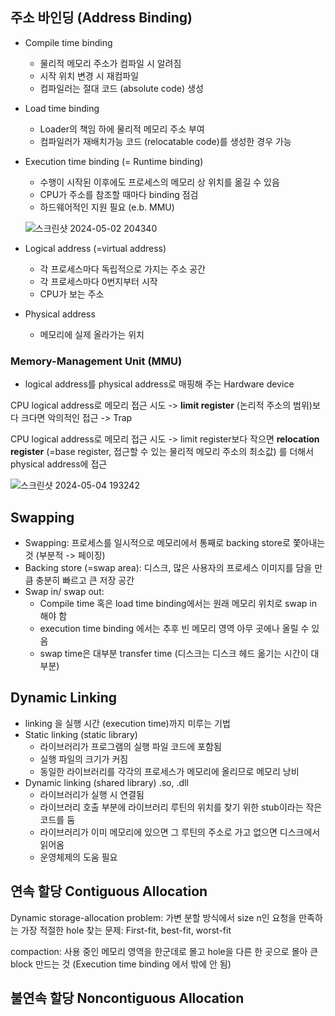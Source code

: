 ## 주소 바인딩 (Address Binding)

- Compile time binding
  - 물리적 메모리 주소가 컴파일 시 알려짐
  - 시작 위치 변경 시 재컴파일
  - 컴파일러는 절대 코드 (absolute code) 생성
- Load time binding
  - Loader의 책임 하에 물리적 메모리 주소 부여
  - 컴파일러가 재배치가능 코드 (relocatable code)를 생성한 경우 가능
- Execution time binding (= Runtime binding)
  - 수행이 시작된 이후에도 프로세스의 메모리 상 위치를 옮길 수 있음
  - CPU가 주소를 참조할 때마다 binding 점검
  - 하드웨어적인 지원 필요 (e.b. MMU)
 
  ![스크린샷 2024-05-02 204340](https://github.com/Suyoung225/Book-Review/assets/87157566/a45b4153-476c-4700-83c0-aac704ac7a8c)

- Logical address (=virtual address)
  - 각 프로세스마다 독립적으로 가지는 주소 공간
  - 각 프로세스마다 0번지부터 시작
  - CPU가 보는 주소
- Physical address
  - 메모리에 실제 올라가는 위치

### Memory-Management Unit (MMU)
- logical address를 physical address로 매핑해 주는 Hardware device

CPU logical address로 메모리 접근 시도 -> **limit register** (논리적 주소의 범위)보다 크다면 악의적인 접근 -> Trap

CPU logical address로 메모리 접근 시도 -> limit register보다 작으면 **relocation register** (=base register, 접근할 수 있는 물리적 메모리 주소의 최소값) 를 더해서 physical address에 접근
 
![스크린샷 2024-05-04 193242](https://github.com/Suyoung225/Book-Review/assets/87157566/b63cec16-0d5b-4193-91b9-3a5a8bfc3c1f)


## Swapping
- Swapping: 프로세스를 일시적으로 메모리에서 통째로 backing store로 쫓아내는 것 (부분적 -> 페이징)
- Backing store (=swap area): 디스크, 많은 사용자의 프로세스 이미지를 담을 만큼 충분히 빠르고 큰 저장 공간
- Swap in/ swap out:
  - Compile time 혹은 load time binding에서는 원래 메모리 위치로 swap in 해야 함
  - execution time binding 에서는 추후 빈 메모리 영역 아무 곳에나 올릴 수 있음
  - swap time은 대부분 transfer time (디스크는 디스크 헤드 옮기는 시간이 대부분) 

## Dynamic Linking
- linking 을 실행 시간 (execution time)까지 미루는 기법
- Static linking (static library)
  - 라이브러리가 프로그램의 실행 파일 코드에 포함됨
  - 실행 파일의 크기가 커짐
  - 동일한 라이브러리를 각각의 프로세스가 메모리에 올리므로 메모리 낭비
- Dynamic linking (shared library) .so, .dll
  - 라이브러리가 실행 시 연결됨
  - 라이브러리 호출 부분에 라이브러리 루틴의 위치를 찾기 위한 stub이라는 작은 코드를 둠
  - 라이브러리가 이미 메모리에 있으면 그 루틴의 주소로 가고 없으면 디스크에서 읽어옴
  - 운영체제의 도움 필요

## 연속 할당 Contiguous Allocation
Dynamic storage-allocation problem: 가변 분할 방식에서 size n인 요청을 만족하는 가장 적절한 hole 찾는 문제: 
First-fit, best-fit, worst-fit

compaction: 사용 중인 메모리 영역을 한군데로 몰고 hole을 다른 한 곳으로 몰아 큰 block 만드는 것 (Execution time binding 에서 밖에 안 됨)

## 불연속 할당 Noncontiguous Allocation





